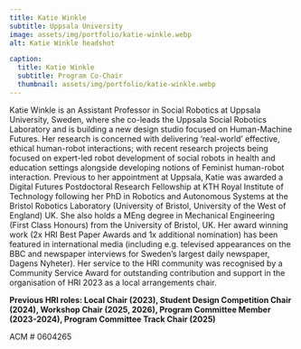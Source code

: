 ```yaml
---
title: Katie Winkle
subtitle: Uppsala University
image: assets/img/portfolio/katie-winkle.webp
alt: Katie Winkle headshot

caption:
  title: Katie Winkle
  subtitle: Program Co-Chair
  thumbnail: assets/img/portfolio/katie-winkle.webp
---
```

Katie Winkle is an Assistant Professor in Social Robotics at Uppsala University, Sweden, where she co-leads the Uppsala Social Robotics Laboratory and is building a new design studio focused on Human-Machine Futures. Her research is concerned with delivering ‘real-world’ effective, ethical human-robot interactions; with recent research projects being focused on expert-led robot development of social robots in health and education settings alongside developing notions of Feminist human-robot interaction. Previous to her appointment at Uppsala, Katie was awarded a Digital Futures Postdoctoral Research Fellowship at KTH Royal Institute of Technology following her PhD in Robotics and Autonomous Systems at the Bristol Robotics Laboratory (University of Bristol, University of the West of England) UK. She also holds a MEng degree in Mechanical Engineering (First Class Honours) from the University of Bristol, UK. Her award winning work (2x HRI Best Paper Awards and 1x additional nomination) has been featured in international media (including e.g. televised appearances on the BBC and newspaper interviews for Sweden’s largest daily newspaper, Dagens Nyheter). Her service to the HRI community was recognised by a Community Service Award for outstanding contribution and support in the organisation of HRI 2023 as a local arrangements chair.

**Previous HRI roles: Local Chair (2023), Student Design Competition Chair (2024), Workshop Chair (2025, 2026), Program Committee Member (2023-2024), Program Committee Track Chair (2025)**


ACM \# 0604265